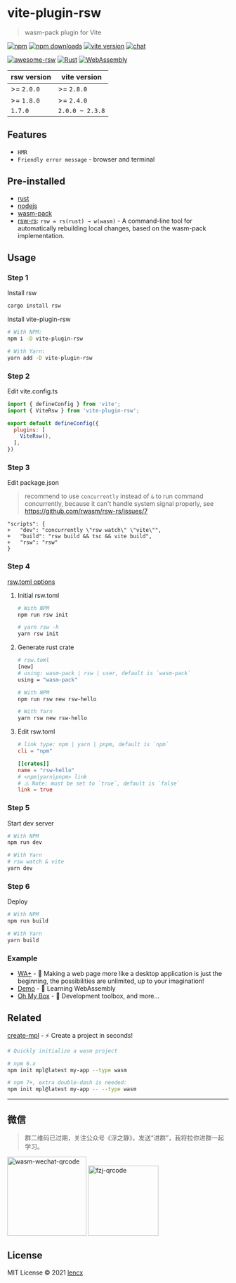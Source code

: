 # vite-plugin-rsw

> wasm-pack plugin for Vite

[![npm](https://img.shields.io/npm/v/vite-plugin-rsw.svg)](https://www.npmjs.com/package/vite-plugin-rsw)
[![npm downloads](https://img.shields.io/npm/dm/vite-plugin-rsw.svg)](https://npmjs.org/package/vite-plugin-rsw)
[![vite version](https://img.shields.io/badge/Vite-^2.0.0-000000?style=flat&labelColor=646cff)](https://github.com/vitejs/vite)
[![chat](https://img.shields.io/badge/chat-discord-blue?style=flat&logo=discord)](https://discord.gg/euyYWXTwmk)

[![awesome-rsw](./assets/awesome-rsw.svg)](https://github.com/lencx/awesome-rsw)
[![Rust](https://img.shields.io/badge/-Rust-DEA584?style=flat&logo=rust&logoColor=000000)](https://www.rust-lang.org)
[![WebAssembly](https://img.shields.io/badge/-WebAssembly-654FF0?style=flat&logo=webassembly&logoColor=ffffff)](https://webassembly.org)

|rsw version|vite version|
|---|---|
| >= `2.0.0`| >= `2.8.0`|
| >= `1.8.0`| >= `2.4.0`|
|`1.7.0`|`2.0.0 ~ 2.3.8`|

## Features

- `HMR`
- `Friendly error message` - browser and terminal

## Pre-installed

- [rust](https://www.rust-lang.org/learn/get-started)
- [nodejs](https://nodejs.org)
- [wasm-pack](https://github.com/rustwasm/wasm-pack)
- [rsw-rs](https://github.com/lencx/rsw-rs): `rsw = rs(rust) → w(wasm)` - A command-line tool for automatically rebuilding local changes, based on the wasm-pack implementation.

## Usage

### Step 1

Install rsw

```bash
cargo install rsw
```

Install vite-plugin-rsw

```bash
# With NPM:
npm i -D vite-plugin-rsw

# With Yarn:
yarn add -D vite-plugin-rsw
```

### Step 2

Edit vite.config.ts

```js
import { defineConfig } from 'vite';
import { ViteRsw } from 'vite-plugin-rsw';

export default defineConfig({
  plugins: [
    ViteRsw(),
  ],
})
```

### Step 3

Edit package.json
> recommend to use `concurrently`  instead of `&` to run command concurrently, because it can't handle system signal properly, see https://github.com/rwasm/rsw-rs/issues/7
```json5
"scripts": {
+   "dev": "concurrently \"rsw watch\" \"vite\"",
+   "build": "rsw build && tsc && vite build",
+   "rsw": "rsw"
}
```

### Step 4

[rsw.toml options](https://github.com/rwasm/rsw-rs#options)

1. Initial rsw.toml

   ```bash
   # With NPM
   npm run rsw init
   ```
   
   ```bash
   # yarn rsw -h
   yarn rsw init
   ```

2. Generate rust crate

   ```bash
   # rsw.toml
   [new]
   # using: wasm-pack | rsw | user, default is `wasm-pack`
   using = "wasm-pack"
   ```
   ```bash
   # With NPM
   npm run rsw new rsw-hello
   ```

   ```bash
   # With Yarn
   yarn rsw new rsw-hello
   ```

3. Edit rsw.toml

   ```toml
   # link type: npm | yarn | pnpm, default is `npm`
   cli = "npm"

   [[crates]]
   name = "rsw-hello"
   # <npm|yarn|pnpm> link
   # ⚠️ Note: must be set to `true`, default is `false`
   link = true
   ```

### Step 5

Start dev server

```bash
# With NPM
npm run dev
```

```bash
# With Yarn
# rsw watch & vite
yarn dev
```

### Step 6

Deploy

```bash
# With NPM
npm run build
```

```bash
# With Yarn
yarn build
```

### Example

- [WA+](https://github.com/lencx/WA) - 🤩 Making a web page more like a desktop application is just the beginning, the possibilities are unlimited, up to your imagination!
- [Demo](https://github.com/lencx/learn-wasm) - 🎲 Learning WebAssembly
- [Oh My Box](https://github.com/lencx/OhMyBox) - 🔮 Development toolbox, and more...

## Related

[create-mpl](https://github.com/lencx/create-mpl) - ⚡️ Create a project in seconds!

```bash
# Quickly initialize a wasm project

# npm 6.x
npm init mpl@latest my-app --type wasm

# npm 7+, extra double-dash is needed:
npm init mpl@latest my-app -- --type wasm
```

---

## 微信

> 群二维码已过期，关注公众号《浮之静》，发送“进群”，我将拉你进群一起学习。

<img height="180" src="./assets/wasm-qrcode.png" alt="wasm-wechat-qrcode" /> <img height="160" src="./assets/fzj-qrcode.png" alt="fzj-qrcode" />

## License

MIT License © 2021 [lencx](https://github.com/lencx)
